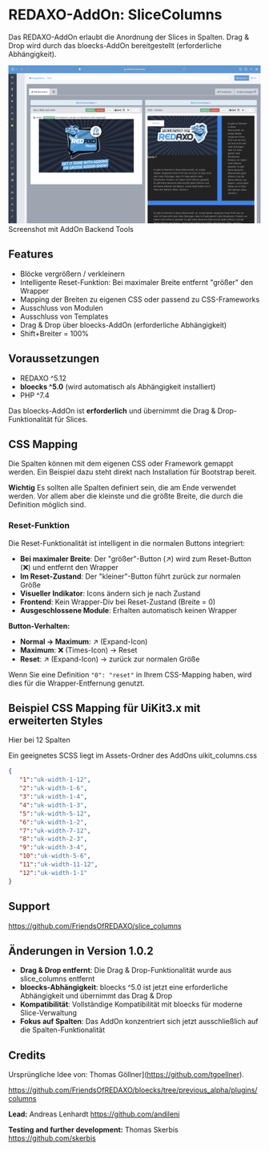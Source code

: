 # REDAXO-AddOn: SliceColumns
Das REDAXO-AddOn erlaubt die Anordnung der Slices in Spalten. Drag & Drop wird durch das bloecks-AddOn bereitgestellt (erforderliche Abhängigkeit).

![Screenshot](https://github.com/FriendsOfREDAXO/slice_columns/blob/assets/screenshot.png)
Screenshot mit AddOn Backend Tools 

## Features

- Blöcke vergrößern / verkleinern
- Intelligente Reset-Funktion: Bei maximaler Breite entfernt "größer" den Wrapper
- Mapping der Breiten zu eigenen CSS oder passend zu CSS-Frameworks
- Ausschluss von Modulen 
- Ausschluss von Templates 
- Drag & Drop über bloecks-AddOn (erforderliche Abhängigkeit)
- Shift+Breiter = 100% 

## Voraussetzungen

- REDAXO ^5.12
- **bloecks ^5.0** (wird automatisch als Abhängigkeit installiert)
- PHP ^7.4

Das bloecks-AddOn ist **erforderlich** und übernimmt die Drag & Drop-Funktionalität für Slices. 

## CSS Mapping 

Die Spalten können mit dem eigenen CSS oder Framework gemappt werden. 
Ein Beispiel dazu steht direkt nach Installation für Bootstrap bereit. 

**Wichtig**
Es sollten alle Spalten definiert sein, die am Ende verwendet werden. 
Vor allem aber die kleinste und die größte Breite, die durch die Definition möglich sind. 

### Reset-Funktion

Die Reset-Funktionalität ist intelligent in die normalen Buttons integriert:

- **Bei maximaler Breite**: Der "größer"-Button (↗) wird zum Reset-Button (❌) und entfernt den Wrapper
- **Im Reset-Zustand**: Der "kleiner"-Button führt zurück zur normalen Größe
- **Visueller Indikator**: Icons ändern sich je nach Zustand
- **Frontend**: Kein Wrapper-Div bei Reset-Zustand (Breite = 0)
- **Ausgeschlossene Module**: Erhalten automatisch keinen Wrapper

**Button-Verhalten:**
- **Normal → Maximum**: ↗ (Expand-Icon) 
- **Maximum**: ❌ (Times-Icon) → Reset
- **Reset**: ↗ (Expand-Icon) → zurück zur normalen Größe

Wenn Sie eine Definition `"0": "reset"` in Ihrem CSS-Mapping haben, wird dies für die Wrapper-Entfernung genutzt. 


## Beispiel CSS Mapping für UiKit3.x mit erweiterten Styles

Hier bei 12 Spalten

Ein geeignetes SCSS liegt im Assets-Ordner des AddOns uikit_columns.css

```json
{
   "1":"uk-width-1-12",
   "2":"uk-width-1-6",
   "3":"uk-width-1-4",
   "4":"uk-width-1-3",
   "5":"uk-width-5-12",
   "6":"uk-width-1-2",
   "7":"uk-width-7-12",
   "8":"uk-width-2-3",
   "9":"uk-width-3-4",
   "10":"uk-width-5-6",
   "11":"uk-width-11-12",
   "12":"uk-width-1-1"
}
```

## Support

https://github.com/FriendsOfREDAXO/slice_columns

## Änderungen in Version 1.0.2

- **Drag & Drop entfernt**: Die Drag & Drop-Funktionalität wurde aus slice_columns entfernt
- **bloecks-Abhängigkeit**: bloecks ^5.0 ist jetzt eine erforderliche Abhängigkeit und übernimmt das Drag & Drop
- **Kompatibilität**: Vollständige Kompatibilität mit bloecks für moderne Slice-Verwaltung
- **Fokus auf Spalten**: Das AddOn konzentriert sich jetzt ausschließlich auf die Spalten-Funktionalität

## Credits
Ursprüngliche Idee von: Thomas Göllner](https://github.com/tgoellner). 

https://github.com/FriendsOfREDAXO/bloecks/tree/previous_alpha/plugins/columns

**Lead:** Andreas Lenhardt https://github.com/andileni

**Testing and further development:** Thomas Skerbis https://github.com/skerbis
